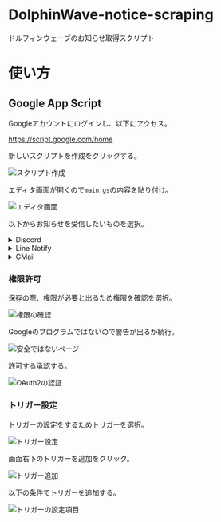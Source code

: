 # DolphinWave-notice-scraping
ドルフィンウェーブのお知らせ取得スクリプト

# 使い方
## Google App Script
Googleアカウントにログインし、以下にアクセス。

https://script.google.com/home

新しいスクリプトを作成をクリックする。

![スクリプト作成](/img/%E3%82%B9%E3%82%AF%E3%83%AA%E3%83%BC%E3%83%B3%E3%82%B7%E3%83%A7%E3%83%83%E3%83%88%202024-09-18%206.29.20.png)

エディタ画面が開くので```main.gs```の内容を貼り付け。

![エディタ画面](/img/%E3%82%B9%E3%82%AF%E3%83%AA%E3%83%BC%E3%83%B3%E3%82%B7%E3%83%A7%E3%83%83%E3%83%88%202024-09-18%206.32.52.png)

以下からお知らせを受信したいものを選択。
<details>
<summary>Discord</summary>
  Discordのテキストチャンネルの設定画面へ。
  
  ![Webhook設定](/img/%E3%82%B9%E3%82%AF%E3%83%AA%E3%83%BC%E3%83%B3%E3%82%B7%E3%83%A7%E3%83%83%E3%83%88%202024-09-18%206.43.02.png)

  新しいウェブフックを作成でWebhookを作成。
  
  ![Webhook作成](/img/%E3%82%B9%E3%82%AF%E3%83%AA%E3%83%BC%E3%83%B3%E3%82%B7%E3%83%A7%E3%83%83%E3%83%88%202024-09-18%206.45.01.png)

  作成したWebhookのURLをコピーする。

  ![WebhookURLコピー](https://github.com/maguro-alternative/DolphinWave-notice-scraping/blob/main/img/%E3%82%B9%E3%82%AF%E3%83%AA%E3%83%BC%E3%83%B3%E3%82%B7%E3%83%A7%E3%83%83%E3%83%88%202024-09-18%206.45.26.png)
  
  DiscordWebhookURLにDiscordWebhookのURLを貼り付ける。
  ```js
  const DiscordWebhookURL = "https://discord.com/api/webhooks/xxxxxxxxxxxx";
  ```

</details>

<details>
<summary>Line Notify</summary>

  以下のサイトにアクセスする。(LINEログインもしておく)
  
  https://notify-bot.line.me/ja/
  
  Notifyのサービス登録も済ましておく。(Callbackは適当でOK)
  
  https://notify-bot.line.me/my/services/new

  サービスを登録したらトークンを発行する。

  ![トークン発行](/img/%E3%82%B9%E3%82%AF%E3%83%AA%E3%83%BC%E3%83%B3%E3%82%B7%E3%83%A7%E3%83%83%E3%83%88%202024-09-18%206.57.02.png)

  トークン名(なんでもいい)と送信先を選択。
  発行されたトークンを```LineNotifyToken```に貼り付け。
  ```js
  const LineNotifyToken = "xxxxxxxx";
  ```

  45~50行目のコードを以下のように変更する。
  ```js
  sendNotices.forEach((notice) => {
    console.log(notice);
    //sendDiscordWebhook(notice);
    sendLineNotify(notice);
    Utilities.sleep(1000);
  })
  ```

</details>

<details>
<summary>GMail</summary>

  ```MailAddress```に自身のメールアドレスを貼り付ける。
  ```js
  const MailAddress = "xxxxx@gmail.com";
  ```

  45~54行目を以下のように変更する。
  ```js
  /*sendNotices.forEach((notice) => {
    console.log(notice);
    sendDiscordWebhook(notice);
    //sendLineNotify(notice);
    Utilities.sleep(1000);
  })*/
  sendMailArray.forEach((mailArray) => {
    sendEmail(mailArray[0], mailArray[1]);
    Utilities.sleep(1000);
  })
  ```

</details>

### 権限許可
保存の際、権限が必要と出るため権限を確認を選択。

![権限の確認](/img/%E3%82%B9%E3%82%AF%E3%83%AA%E3%83%BC%E3%83%B3%E3%82%B7%E3%83%A7%E3%83%83%E3%83%88%202024-09-17%2020.27.31.png)

Googleのプログラムではないので警告が出るが続行。

![安全ではないページ](/img/%E3%82%B9%E3%82%AF%E3%83%AA%E3%83%BC%E3%83%B3%E3%82%B7%E3%83%A7%E3%83%83%E3%83%88%202024-09-17%2020.29.26.png)

許可する承認する。

![OAuth2の認証](/img/%E3%82%B9%E3%82%AF%E3%83%AA%E3%83%BC%E3%83%B3%E3%82%B7%E3%83%A7%E3%83%83%E3%83%88%202024-09-17%2020.30.12.png)

### トリガー設定
トリガーの設定をするためトリガーを選択。

![トリガー設定](/img/%E3%82%B9%E3%82%AF%E3%83%AA%E3%83%BC%E3%83%B3%E3%82%B7%E3%83%A7%E3%83%83%E3%83%88%202024-09-18%207.04.55.png)

画面右下のトリガーを追加をクリック。

![トリガー追加](/img/%E3%82%B9%E3%82%AF%E3%83%AA%E3%83%BC%E3%83%B3%E3%82%B7%E3%83%A7%E3%83%83%E3%83%88%202024-09-18%207.05.25.png)

以下の条件でトリガーを追加する。

![トリガーの設定項目](/img/%E3%82%B9%E3%82%AF%E3%83%AA%E3%83%BC%E3%83%B3%E3%82%B7%E3%83%A7%E3%83%83%E3%83%88%202024-09-18%207.05.48.png)

